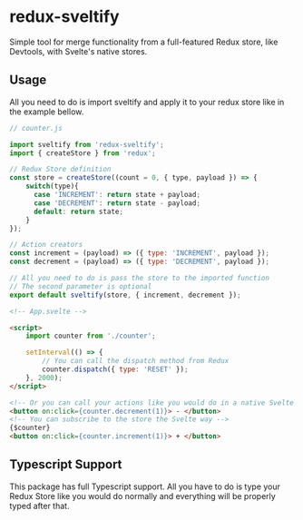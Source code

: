 # redux-sveltify

Simple tool for merge functionality from a full-featured Redux store, like Devtools, with Svelte's native stores.

## Usage

All you need to do is import sveltify and apply it to your redux store like in the example bellow.

```js
// counter.js

import sveltify from 'redux-sveltify';
import { createStore } from 'redux';

// Redux Store definition
const store = createStore((count = 0, { type, payload }) => {
    switch(type){
      case 'INCREMENT': return state + payload;
      case 'DECREMENT': return state - payload;
      default: return state;
    }
});

// Action creators
const increment = (payload) => ({ type: 'INCREMENT', payload });
const decrement = (payload) => ({ type: 'DECREMENT', payload });

// All you need to do is pass the store to the imported function
// The second parameter is optional
export default sveltify(store, { increment, decrement });
```

```html
<!-- App.svelte -->

<script>
    import counter from './counter';

    setInterval(() => {
        // You can call the dispatch method from Redux
        counter.dispatch({ type: 'RESET' });
    }, 2000);
</script>

<!-- Or you can call your actions like you would do in a native Svelte store -->
<button on:click={counter.decrement(1)}> - </button>
<!-- You can subscribe to the store the Svelte way -->
{$counter}
<button on:click={counter.increment(1)}> + </button>
```

## Typescript Support

This package has full Typescript support. All you have to do is type your Redux Store like you would do normally and everything will be properly typed after that.
